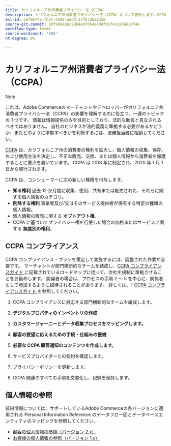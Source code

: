```yaml
---
title: カリフォルニア州消費者プライバシー法（CCPA）
description: カリフォルニア州消費者プライバシー法（CCPA）について説明します。CCPA は、カリフォルニア州の消費者の権利を拡大し、個人情報の収集、保存、使用の方法を決定するものです。
exl-id: 5df0e745-fb2c-438e-aedd-17fb72be1350
source-git-commit: ddf988826c29b4ebf054a4d4fb5f4c285662ef4e
workflow-type: tm+mt
source-wordcount: '392'
ht-degree: 0%

---
```


# カリフォルニア州消費者プライバシー法（CCPA）

>[!NOTE]
>
>これは、Adobe Commerceのマーチャントやデベロッパーがカリフォルニア州消費者プライバシー法（CCPA）の影響を理解するのに役立つ、一連のトピックの 1 つです。 情報は情報提供のみを目的としており、法的な助言と見なされるべきではありません。 自社のビジネスが法的義務に準拠する必要があるかどうか、またどのように準拠すべきかを判断するには、法務担当者に相談してください。

[CCPA](https://oag.ca.gov/privacy/ccpa) は、カリフォルニア州の消費者の権利を拡大し、個人情報の収集、保存、および使用方法を決定し、不正な販売、交換、または個人情報から消費者を保護することに重点を置いています。 CCPA は 2018 年に制定され、2020 年 1 月 1 日から施行されます。

CCPA は、コンシューマーに次の新しい権限を付与します。

- **知る権利** 過去 12 か月間に収集、使用、共有または販売された、それらに関する個人情報のカテゴリ。
- **削除する権利** 事業者及び/又はそのサービス提供者が保有する特定の種類の個人情報。
- 個人情報の販売に関する **オプトアウト権**。
- CCPA に基づいてプライバシー権を行使した場合の価格またはサービスに関する **無差別の権利**。

## CCPA コンプライアンス

CCPA コンプライアンス・プランを策定して実施するには、調整された作業が必要です。 マーチャントが部門横断的なチームを結成し、[CCPA コンプライアンスガイド ](https://experienceleague.adobe.com/docs/commerce-admin/start/compliance/privacy/compliance-ccpa.html) に記載されているロードマップに従って、会社を規制に準拠させることをお勧めします。 開発者の場合は、プロセスの手順 2 ～ 5 を中心に、関係者として参加するように招待されることがあります。 詳しくは、『 [CCPA コンプライアンスガイド ](https://experienceleague.adobe.com/docs/commerce-admin/start/compliance/privacy/compliance-ccpa.html) を参照してください。

1. CCPA コンプライアンスに対応する部門横断的なチームを編成します。

1. **デジタルプロパティのインベントリの作成**

1. **カスタマージャーニーとデータ収集プロセスをマッピングします。**

1. **顧客の要望に応えるための手続・仕組みの整備**

1. **必要な CCPA 顧客通知のコンテンツを作成します。**

1. サービスプロバイダーとの契約を確認します。

1. プライバシーポリシーを更新します。

1. CCPA 関連のすべての手順を文書化し、記録を保持します。

## 個人情報の参照

技術情報については、サポートしているAdobe Commerceの各バージョンに適用される Personal Information Reference のデータフロー図とデータベースエンティティのマッピングを参照してください。

- [顧客の個人情報の参照（バージョン 2.x）](data-m2.md)
- [お客様の個人情報の参照（バージョン 1.x）](data-m1.md)
